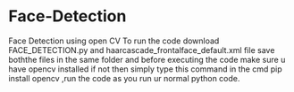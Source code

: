# Face-Detection
Face Detection using open CV
To run the code download FACE_DETECTION.py and haarcascade_frontalface_default.xml file save boththe files in the same folder and before executing the code make sure u have opencv installed if not then simply type this command in the cmd pip install opencv ,run the code as you run ur normal python code.
